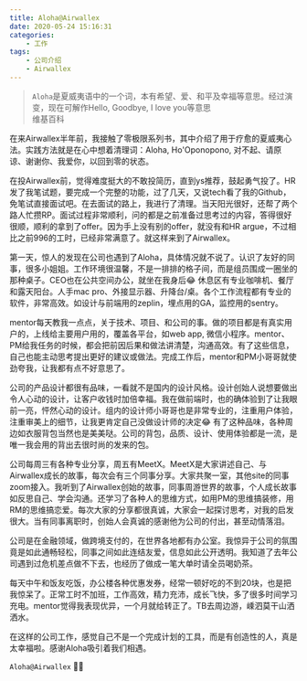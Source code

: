 ```yaml
---
title: Aloha@Airwallex
date: 2020-05-24 15:16:31
categories:
    - 工作
tags:
    - 公司介绍
    - Airwallex
---
```


> `Aloha`是夏威夷语中的一个词，本有希望、爱、和平及幸福等意思。经过演变，现在可解作Hello, Goodbye, I love you等意思  
> 维基百科

在来Airwallex半年前，我接触了零极限系列书，其中介绍了用于疗愈的夏威夷心法。实践方法就是在心中想着清理词：Aloha, Ho'Oponopono, 对不起、请原谅、谢谢你、我爱你，以回到零的状态。

在投Airwallex前，觉得难度挺大的不敢投简历，直到ys推荐，鼓起勇气投了。HR发了我笔试题，要完成一个完整的功能，过了几天，又说tech看了我的Github，免笔试直接面试吧。在去面试的路上，我进行了清理。当天阳光很好，还帮了两个路人忙攒RP。面试过程非常顺利，问的都是之前准备过思考过的内容，答得很好很顺，顺利的拿到了offer。因为手上没有别的offer，就没有和HR argue，不过相比之前996的工时，已经非常满意了。就这样来到了Airwallex。

第一天，惊人的发现在公司也遇到了Aloha，具体情况就不说了。认识了友好的同事，很多小姐姐。工作环境很温馨，不是一排排的格子间，而是组员围成一圈坐的那种桌子。CEO也在公共空间办公，就坐在我身后😂 休息区有专业咖啡机、餐厅和露天阳台。人手mac pro、外接显示器、升降台/桌。各个工作流程都有专业的软件，非常高效。如设计与前端用的zeplin，埋点用的GA，监控用的sentry。

mentor每天教我一点点，关于技术、项目、和公司的事。做的项目都是有真实用户的，上线给主要用户用的，覆盖各平台，如web app, 微信小程序。mentor、PM给我任务的时候，都会把前因后果和做法讲清楚，沟通高效。有了这些信息，自己也能主动思考提出更好的建议或做法。完成工作后，mentor和PM小哥哥就使劲夸我，让我都有点不好意思了。

公司的产品设计都很有品味，一看就不是国内的设计风格。设计创始人说想要做出令人心动的设计，让客户收钱时加倍幸福。我在做前端时，也的确体验到了让我眼前一亮，怦然心动的设计。组内的设计师小哥哥也是非常专业的，注重用户体验，注重审美上的细节，让我更肯定自己没做设计师的决定😂 有了这种品味，各种周边如衣服背包当然也是美美哒。公司的背包，品质、设计、使用体验都是一流，是唯一我会用的背出去很时尚的发来的包。

公司每周三有各种专业分享，周五有MeetX。MeetX是大家讲述自己、与Airwallex成长的故事，每次会有三个同事分享。大家共聚一室，其他site的同事zoom接入。我听到了Airwallex创始的故事，同事周游世界的故事，个人成长故事如反思自己、学会沟通。还学习了各种人的思维方式，如用PM的思维搞装修，用RM的思维搞恋爱。每次大家的分享都很真诚，大家会一起探讨思考，对我的启发很大。当有同事离职时，创始人会真诚的感谢他为公司的付出，甚至动情落泪。

公司是在金融领域，做跨境支付的，在世界各地都有办公室。我惊异于公司的氛围竟是如此通畅轻松，同事之间如此连结友爱，信息如此公开透明。我知道了去年公司遇到过危机差点做不下去，也经历了做成一笔大单时请全员喝奶茶。

每天中午和饭友吃饭，办公楼各种优惠发券，经常一顿好吃的不到20块，也是把我惊呆了。正常工时不加班，工作高效，精力充沛，成长飞快，多了很多时间学习充电。mentor觉得我表现优异，一个月就给转正了。TB去周边游，嵊泗莫干山洒洒水。

在这样的公司工作，感觉自己不是一个完成计划的工具，而是有创造性的人，真是太幸福啦。感谢Aloha吸引着我们相遇。

`Aloha@Airwallex` 🎉🎉